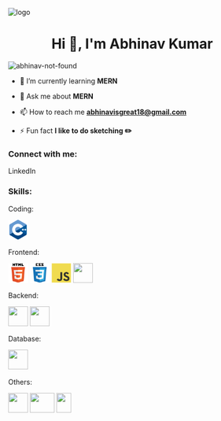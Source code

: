 ![logo](https://repository-images.githubusercontent.com/588181932/e36ec678-7984-4cdd-8e4c-a3932772ff8e)
<h1 align="center">Hi 👋, I'm Abhinav Kumar</h1>
<p align="left"> <img src="https://komarev.com/ghpvc/?username=abhinav-not-found&label=Profile%20views&color=0e75b6&style=flat" alt="abhinav-not-found" /> </p>

- 🌱 I’m currently learning **MERN**

- 💬 Ask me about **MERN**

- 📫 How to reach me **abhinavisgreat18@gmail.com**

- ⚡ Fun fact **I like to do sketching ✏️**

<h3 align="left">Connect with me:</h3>

<p align="left">
<a src="https://www.linkedin.com/in/abhinav-kumar-mernstack/">  LinkedIn </a>
</p>


<h3 align="left">Skills:</h3>
<p align="left"> 
<p>Coding:</p>
<p align="left">
	<img class="C++" src="https://raw.githubusercontent.com/devicons/devicon/master/icons/cplusplus/cplusplus-original.svg" alt="cplusplus" width="40" height="40"/>
</p>
</p>


<p align='left'> 
<p>Frontend:</p>
<p align='left'>
	<img  class="HTML" src="https://raw.githubusercontent.com/devicons/devicon/master/icons/html5/html5-original-wordmark.svg" alt="html5" width="40" height="40"/>  
	<img  class="CSS" src="https://raw.githubusercontent.com/devicons/devicon/master/icons/css3/css3-original-wordmark.svg" alt="css3" width="40" height="40"/> 
	<img   class="JavaScript" src="https://raw.githubusercontent.com/devicons/devicon/master/icons/javascript/javascript-original.svg" alt="javascript" width="40" height="40"/>
	<img class="React" src="https://static-00.iconduck.com/assets.00/react-icon-512x512-u6e60ayf.png" height="40" width="40" />
</p>
</p>

<p align='left'>
<p>Backend:</p>
<p align='left'>
	<img class="Express" 
	src="https://w7.pngwing.com/pngs/925/447/png-transparent-express-js-node-js-javascript-mongodb-node-js-text-trademark-logo-thumbnail.png" height="40" width="40" />
	<img class="Node" 
	src="https://encrypted-tbn0.gstatic.com/images?q=tbn:ANd9GcSs5w5ZoDFFhfKz4GAP1JD-hk8AZKu0RugRVw&s" height="40" width="40" />
</p>
</p>

<p align='left'>
<p>Database:</p>
<p align='left'>
	<img class="MongoDB" src="https://www.stickerpress.in/media/products/800x800/d6061e2a15f14dbaa6a542b313c9305f.jpg" height="40" width="40" />
</p>
</p>


<p align='left'>
<p>Others: </p>
<p align='left'>
<img class="Tailwind" 
src="https://www.svgrepo.com/show/374118/tailwind.svg" height="40" width="40" />
	<img class="Bootstrap" 	src="https://camo.githubusercontent.com/b872b9ada0c2c3d373bbb0c356eb4af353127335fc3d2e611964433864ab4de1/68747470733a2f2f676574626f6f7473747261702e636f6d2f646f63732f352e322f6173736574732f6272616e642f626f6f7473747261702d6c6f676f2d736861646f772e706e67" height="40" width="50" />
	<img class="Figma" 
	src="https://upload.wikimedia.org/wikipedia/commons/thumb/3/33/Figma-logo.svg/1667px-Figma-logo.svg.png" height="40" width="30" />
</p>
</p>
